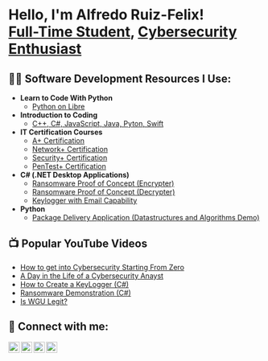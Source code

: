 <h1>Hello, I'm Alfredo Ruiz-Felix! <br/><a href="https://github.com/AliasLuck">Full-Time Student</a>, <a href="https://www.kaspersky.com/resource-center/definitions/what-is-cyber-security">Cybersecurity Enthusiast</a>

<h2>👨‍💻 Software Development Resources I Use:</h2>

- <b>Learn to Code With Python</b>
  - [Python on Libre](https://eng.libretexts.org/Bookshelves/Computer_Science/Programming_Languages/Book%3A_Python_for_Everybody_(Severance)/01%3A_Introduction)
- <b>Introduction to Coding </b>
  - [C++, C#, JavaScript, Java, Pyton, Swift](https://eng.libretexts.org/Bookshelves/Computer_Science/Programming_and_Computation_Fundamentals/Book%3A_Programming_Fundamentals_(Busbee_and_Braunschweig)/01%3A_Introduction_to_Programming)
- <b>IT Certification Courses</b>
  - [A+ Certification](https://www.itpro.tv/courses/a/)
  - [Network+ Certification](https://www.itpro.tv/courses/network/)
  - [Security+ Certification](https://www.itpro.tv/courses/security/)
  - [PenTest+ Certification](https://www.itpro.tv/courses/pentest/)
- <b>C# (.NET Desktop Applications)</b>
  - [Ransomware Proof of Concept (Encrypter)](https://github.com/joshmadakor1/EncrypterPOC)
  - [Ransomware Proof of Concept (Decrypter)](https://github.com/joshmadakor1/DecrypterPOC)
  - [Keylogger with Email Capability](https://github.com/joshmadakor1/Key-Logger-With-Email)
- <b>Python</b>
  - [Package Delivery Application (Datastructures and Algorithms Demo)](https://github.com/joshmadakor1/Package-Delivery-Pathfinding-Algorithm)

<h2>📺 Popular YouTube Videos</h2>

- [How to get into Cybersecurity Starting From Zero](https://www.youtube.com/watch?v=a83ASGn_V_s)
- [A Day in the Life of a Cybersecurity Anayst](https://www.youtube.com/watch?v=uHy3oM7NnoU)
- [How to Create a KeyLogger (C#)](https://www.youtube.com/watch?v=N-L9hklSlNk)
- [Ransomware Demonstration (C#)](https://www.youtube.com/watch?v=OfvdQeh79s0)
- [Is WGU Legit?](https://www.youtube.com/watch?v=E2MwRWxDBkA)

<h2> 🤳 Connect with me:</h2>

[<img align="left" alt="JoshMadakor | YouTube" width="22px" src="https://cdn.jsdelivr.net/npm/simple-icons@v3/icons/youtube.svg" />][youtube]
[<img align="left" alt="JoshMadakor | Twitter" width="22px" src="https://cdn.jsdelivr.net/npm/simple-icons@v3/icons/twitter.svg" />][twitter]
[<img align="left" alt="JoshMadakor | LinkedIn" width="22px" src="https://cdn.jsdelivr.net/npm/simple-icons@v3/icons/linkedin.svg" />][linkedin]
[<img align="left" alt="JoshMadakor | Instagram" width="22px" src="https://cdn.jsdelivr.net/npm/simple-icons@v3/icons/instagram.svg" />][instagram]

[twitter]: https://twitter.com/joshmadakor
[youtube]: https://www.youtube.com/c/joshmadakor
[instagram]: https://www.instagram.com/joshmadakor/
[linkedin]: https://linkedin.com/in/joshmadakor

<!--
